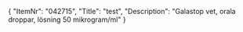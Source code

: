 {
  "ItemNr": "042715",
  "Title": "test",
  "Description": "Galastop vet, orala droppar, lösning 50 mikrogram/ml"
}